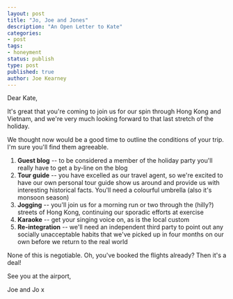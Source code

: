 ```yaml
---
layout: post
title: "Jo, Joe and Jones"
description: "An Open Letter to Kate"
categories:
- post
tags:
- honeyment
status: publish
type: post
published: true
author: Joe Kearney
---
```


Dear Kate,

It's great that you're coming to join us for our spin through Hong Kong and Vietnam, and we're very much looking forward to that last stretch of the holiday.

We thought now would be a good time to outline the conditions of your trip. I'm sure you'll find them agreeable.

1. **Guest blog** -- to be considered a member of the holiday party you'll really have to get a by-line on the blog
1. **Tour guide** -- you have excelled as our travel agent, so we're excited to have our own personal tour guide show us around and provide us with interesting historical facts. You'll need a colourful umbrella (also it's monsoon season)
1. **Jogging** -- you'll join us for a morning run or two through the (hilly?) streets of Hong Kong, continuing our sporadic efforts at exercise
1. **Karaoke** -- get your singing voice on, as is the local custom
1. **Re-integration** -- we'll need an independent third party to point out any socially unacceptable habits that we've picked up in four months on our own before we return to the real world

None of this is negotiable. Oh, you've booked the flights already? Then it's a deal!

See you at the airport,

Joe and Jo x
